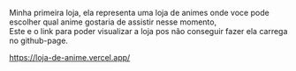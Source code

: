 Minha primeira loja, ela representa uma loja de animes onde voce pode escolher qual anime gostaria de assistir nesse momento,  
Este e o link para poder visualizar a loja pos não conseguir fazer ela carrega no github-page.

https://loja-de-anime.vercel.app/
